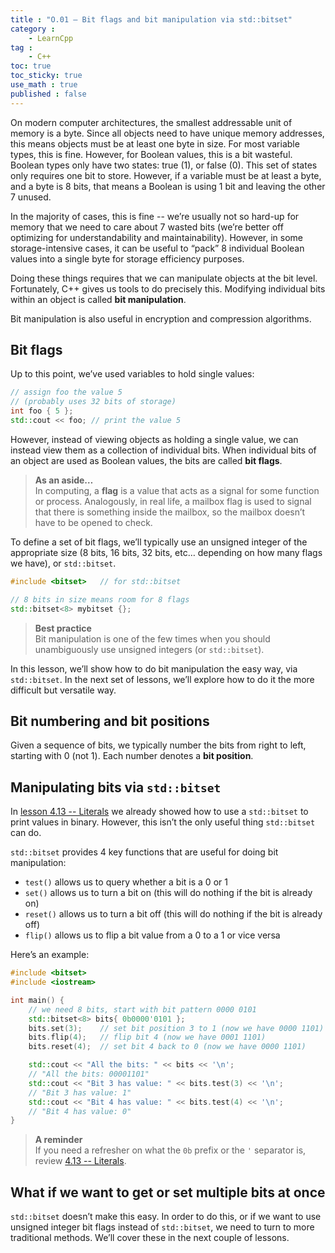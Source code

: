 ```yaml
---
title : "O.01 — Bit flags and bit manipulation via std::bitset"
category :
    - LearnCpp
tag : 
    - C++
toc: true  
toc_sticky: true 
use_math : true
published : false
---
```



On modern computer architectures, the smallest addressable unit of memory is a byte. Since all objects need to have unique memory addresses, this means objects must be at least one byte in size. For most variable types, this is fine. However, for Boolean values, this is a bit wasteful. Boolean types only have two states: true (1), or false (0). This set of states only requires one bit to store. However, if a variable must be at least a byte, and a byte is 8 bits, that means a Boolean is using 1 bit and leaving the other 7 unused.

In the majority of cases, this is fine -- we’re usually not so hard-up for memory that we need to care about 7 wasted bits (we’re better off optimizing for understandability and maintainability). However, in some storage-intensive cases, it can be useful to “pack” 8 individual Boolean values into a single byte for storage efficiency purposes.

Doing these things requires that we can manipulate objects at the bit level. Fortunately, C++ gives us tools to do precisely this. Modifying individual bits within an object is called **bit manipulation**.

Bit manipulation is also useful in encryption and compression algorithms.


## Bit flags

Up to this point, we’ve used variables to hold single values:

```c++
// assign foo the value 5
// (probably uses 32 bits of storage)
int foo { 5 }; 
std::cout << foo; // print the value 5
```
However, instead of viewing objects as holding a single value, we can instead view them as a collection of individual bits. When individual bits of an object are used as Boolean values, the bits are called **bit flags**.


>**As an aside…**  
In computing, a **flag** is a value that acts as a signal for some function or process. Analogously, in real life, a mailbox flag is used to signal that there is something inside the mailbox, so the mailbox doesn’t have to be opened to check.

To define a set of bit flags, we’ll typically use an unsigned integer of the appropriate size (8 bits, 16 bits, 32 bits, etc… depending on how many flags we have), or `std::bitset`.

```c++
#include <bitset>   // for std::bitset

// 8 bits in size means room for 8 flags
std::bitset<8> mybitset {}; 
```

>**Best practice**  
Bit manipulation is one of the few times when you should unambiguously use unsigned integers (or `std::bitset`).

In this lesson, we’ll show how to do bit manipulation the easy way, via `std::bitset`. In the next set of lessons, we’ll explore how to do it the more difficult but versatile way.


## Bit numbering and bit positions

Given a sequence of bits, we typically number the bits from right to left, starting with 0 (not 1). Each number denotes a **bit position**.


## Manipulating bits via `std::bitset`

In [lesson 4.13 -- Literals](https://www.learncpp.com/cpp-tutorial/literals/) we already showed how to use a `std::bitset` to print values in binary. However, this isn’t the only useful thing `std::bitset` can do.

`std::bitset` provides 4 key functions that are useful for doing bit manipulation:

- `test()`  allows us to query whether a bit is a 0 or 1
- `set()`   allows us to turn a bit on (this will do nothing if the bit is already on)
- `reset()` allows us to turn a bit off (this will do nothing if the bit is already off)
- `flip()`  allows us to flip a bit value from a 0 to a 1 or vice versa

Here’s an example:

```c++
#include <bitset>
#include <iostream>

int main() {
    // we need 8 bits, start with bit pattern 0000 0101
    std::bitset<8> bits{ 0b0000'0101 }; 
    bits.set(3);    // set bit position 3 to 1 (now we have 0000 1101)
    bits.flip(4);   // flip bit 4 (now we have 0001 1101)
    bits.reset(4);  // set bit 4 back to 0 (now we have 0000 1101)

    std::cout << "All the bits: " << bits << '\n';
    // "All the bits: 00001101"
    std::cout << "Bit 3 has value: " << bits.test(3) << '\n';
    // "Bit 3 has value: 1"
    std::cout << "Bit 4 has value: " << bits.test(4) << '\n';
    // "Bit 4 has value: 0"
}
```

>**A reminder**  
If you need a refresher on what the `0b` prefix or the `'` separator is, review [4.13 -- Literals](https://www.learncpp.com/cpp-tutorial/literals/).


## What if we want to get or set multiple bits at once

`std::bitset` doesn’t make this easy. In order to do this, or if we want to use unsigned integer bit flags instead of `std::bitset`, we need to turn to more traditional methods. We’ll cover these in the next couple of lessons.

